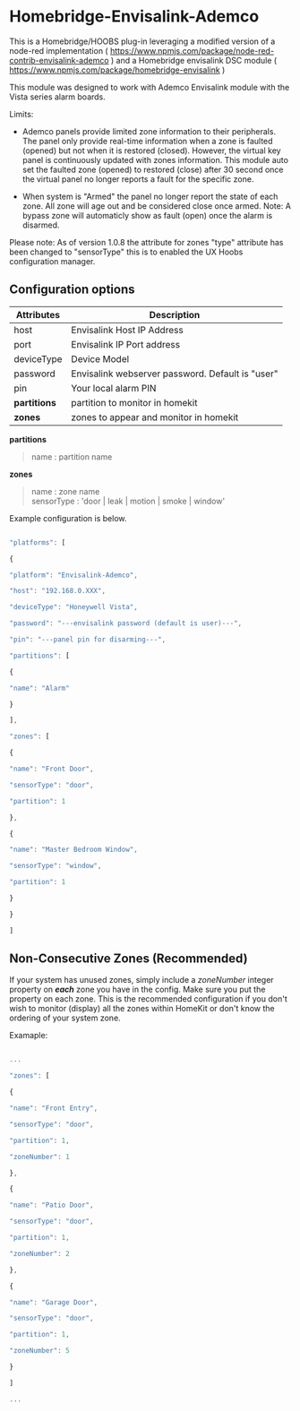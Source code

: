# Homebridge-Envisalink-Ademco

  

This is a Homebridge/HOOBS plug-in leveraging a modified version of a node-red implementation ( https://www.npmjs.com/package/node-red-contrib-envisalink-ademco ) and a Homebridge envisalink DSC module ( https://www.npmjs.com/package/homebridge-envisalink )

This module was designed to work with Ademco Envisalink module with the Vista series alarm boards. 

Limits:

* Ademco panels provide limited zone information to their peripherals. The panel only provide real-time information when a zone is faulted (opened) but not when it is restored (closed). However, the virtual key panel is continuously updated with zones information. This module auto set the faulted zone (opened) to restored (close) after 30 second once the virtual panel no longer reports a fault for the specific zone.

  

* When system is "Armed" the panel no longer report the state of each zone. All zone will age out and be considered close once armed. Note: A bypass zone will automaticly show as fault (open) once the alarm is disarmed.

  

Please note: As of version 1.0.8 the attribute for zones "type" attribute has been changed to "sensorType" this is to enabled the UX Hoobs configuration manager.

  

## Configuration options

  
| Attributes| Description |
|--|--|
|host | Envisalink Host IP Address  
|port| Envisalink IP Port address 
|deviceType| Device Model
|password| Envisalink webserver password. Default is "user"
|pin| Your local alarm PIN
|**partitions**| partition to monitor in homekit |
| **zones**| zones to appear and monitor in homekit|


**partitions**

> name : partition name

**zones**
> name : zone name  
> sensorType : 'door | leak | motion | smoke | window'


  
Example configuration is below.

  
  

```javascript

"platforms": [

{

"platform": "Envisalink-Ademco",

"host": "192.168.0.XXX",

"deviceType": "Honeywell Vista",

"password": "---envisalink password (default is user)---",

"pin": "---panel pin for disarming---",

"partitions": [

{

"name": "Alarm"

}

],

"zones": [

{

"name": "Front Door",

"sensorType": "door",

"partition": 1

},

{

"name": "Master Bedroom Window",

"sensorType": "window",

"partition": 1

}

}

]

```

  

## Non-Consecutive Zones (Recommended)

If your system has unused zones, simply include a *zoneNumber* integer property on ***each*** zone you have in the config. Make sure you put the property on each zone. This is the recommended configuration if you don't wish to monitor (display) all the zones within HomeKit or don't know the ordering of your system zone.

  

Examaple:

```javascript

...

"zones": [

{

"name": "Front Entry",

"sensorType": "door",

"partition": 1,

"zoneNumber": 1

},

{

"name": "Patio Door",

"sensorType": "door",

"partition": 1,

"zoneNumber": 2

},

{

"name": "Garage Door",

"sensorType": "door",

"partition": 1,

"zoneNumber": 5

}

]

...

